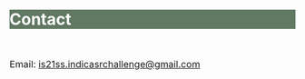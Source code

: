 <div class="widewrapper pagetitle">
  <div class="container" style="background-color:#617863">
    <h1 style="color:white;">Contact</h1>
  </div>
</div>
<br>
<p style="font-size:16.5px;">Email: <a href='mailto:is21ss.indicasrchallenge@gmail.com'>is21ss.indicasrchallenge@gmail.com</a> </p>

